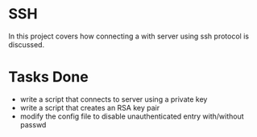 # SSH
In this project covers how connecting a with server using ssh protocol is discussed.
# Tasks Done
* write a script that connects to server using a private key 
* write a script that creates an RSA key pair
* modify the config file to disable unauthenticated entry with/without passwd

